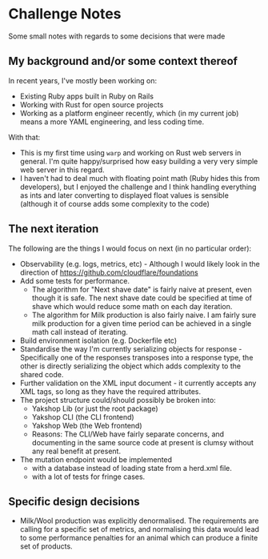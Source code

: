 # Challenge Notes

Some small notes with regards to some decisions that were made

## My background and/or some context thereof

In recent years, I've mostly been working on:

- Existing Ruby apps built in Ruby on Rails
- Working with Rust for open source projects
- Working as a platform engineer recently, which (in my current job) means a
  more YAML engineering, and less coding time.

With that:

- This is my first time using `warp` and working on Rust web servers in general.
  I'm quite happy/surprised how easy building a very very simple web server in
  this regard.
- I haven't had to deal much with floating point math (Ruby hides this from
  developers), but I enjoyed the challenge and I think handling everything as
  ints and later converting to displayed float values is sensible (although it
  of course adds some complexity to the code)

## The next iteration

The following are the things I would focus on next (in no particular order):

- Observability (e.g. logs, metrics, etc) - Although I would likely look in the
  direction of https://github.com/cloudflare/foundations
- Add some tests for performance.
  - The algorithm for "Next shave date" is fairly naive at present, even though
    it is safe. The next shave date could be specified at time of shave which
    would reduce some math on each day iteration.
  - The algorithm for Milk production is also fairly naive. I am fairly sure
    milk production for a given time period can be achieved in a single math
    call instead of iterating.
- Build environment isolation (e.g. Dockerfile etc)
- Standardise the way I'm currently serializing objects for response -
  Specifically one of the responses transposes into a response type, the other
  is directly serializing the object which adds complexity to the shared code.
- Further validation on the XML input document - it currently accepts any XML
  tags, so long as they have the required attributes.
- The project structure could/should possibly be broken into:
  - Yakshop Lib (or just the root package)
  - Yakshop CLI (the CLI frontend)
  - Yakshop Web (the Web frontend)
  - Reasons: The CLI/Web have fairly separate concerns, and documenting in the
    same source code at present is clumsy without any real benefit at present. 
- The mutation endpoint would be implemented
  - with a database instead of loading state from a herd.xml file.
  - with a lot of tests for fringe cases.

## Specific design decisions

- Milk/Wool production was explicitly denormalised. The requirements are
  calling for a specific set of metrics, and normalising this data would lead
  to some performance penalties for an animal which can produce a finite set of
  products.
